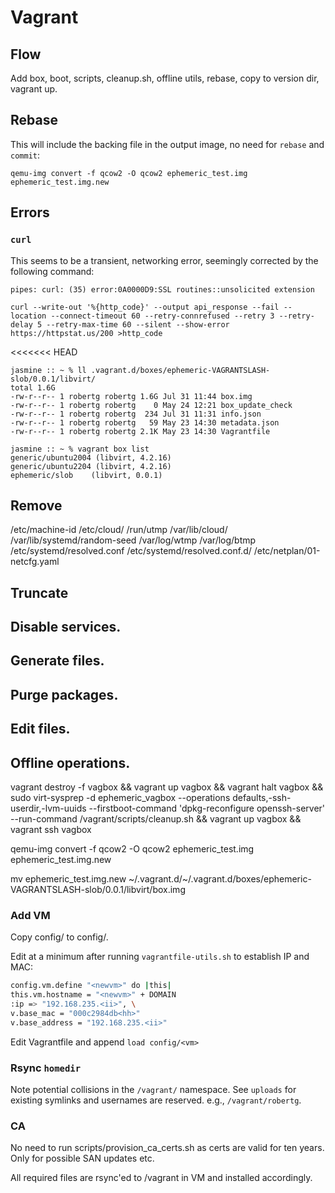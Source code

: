 # Vagrant

## Flow

Add box, boot, scripts, cleanup.sh, offline utils, rebase, copy to version dir, vagrant up.

## Rebase

This will include the backing file in the output image, no need for `rebase` and `commit`:

```
qemu-img convert -f qcow2 -O qcow2 ephemeric_test.img ephemeric_test.img.new
```

## Errors

### `curl`

This seems to be a transient, networking error, seemingly corrected by the following command:

```
pipes: curl: (35) error:0A0000D9:SSL routines::unsolicited extension
```

```
curl --write-out '%{http_code}' --output api_response --fail --location --connect-timeout 60 --retry-connrefused --retry 3 --retry-delay 5 --retry-max-time 60 --silent --show-error https://httpstat.us/200 >http_code
```

<<<<<<< HEAD
```
jasmine :: ~ % ll .vagrant.d/boxes/ephemeric-VAGRANTSLASH-slob/0.0.1/libvirt/
total 1.6G
-rw-r--r-- 1 robertg robertg 1.6G Jul 31 11:44 box.img
-rw-r--r-- 1 robertg robertg    0 May 24 12:21 box_update_check
-rw-r--r-- 1 robertg robertg  234 Jul 31 11:31 info.json
-rw-r--r-- 1 robertg robertg   59 May 23 14:30 metadata.json
-rw-r--r-- 1 robertg robertg 2.1K May 23 14:30 Vagrantfile
```

```
jasmine :: ~ % vagrant box list
generic/ubuntu2004 (libvirt, 4.2.16)
generic/ubuntu2204 (libvirt, 4.2.16)
ephemeric/slob    (libvirt, 0.0.1)
```

## Remove

/etc/machine-id
/etc/cloud/
/run/utmp
/var/lib/cloud/
/var/lib/systemd/random-seed
/var/log/wtmp
/var/log/btmp
/etc/systemd/resolved.conf
/etc/systemd/resolved.conf.d/
/etc/netplan/01-netcfg.yaml

## Truncate

## Disable services.

## Generate files.

## Purge packages.

## Edit files.

## Offline operations.

vagrant destroy -f vagbox && vagrant up vagbox && vagrant halt vagbox && sudo virt-sysprep -d ephemeric_vagbox --operations defaults,-ssh-userdir,-lvm-uuids --firstboot-command 'dpkg-reconfigure openssh-server' --run-command /vagrant/scripts/cleanup.sh && vagrant up vagbox && vagrant ssh vagbox

qemu-img convert -f qcow2 -O qcow2 ephemeric_test.img ephemeric_test.img.new

mv ephemeric_test.img.new ~/.vagrant.d/~/.vagrant.d/boxes/ephemeric-VAGRANTSLASH-slob/0.0.1/libvirt/box.img

### Add VM

Copy config/<existing config> to config/<newvm>.

Edit at a minimum after running `vagrantfile-utils.sh` to establish IP and MAC:

```sh
config.vm.define "<newvm>" do |this|
this.vm.hostname = "<newvm>" + DOMAIN
:ip => "192.168.235.<ii>", \
v.base_mac = "000c2984db<hh>"
v.base_address = "192.168.235.<ii>"
```

Edit Vagrantfile and append `load config/<vm>`

### Rsync `homedir`

Note potential collisions in the `/vagrant/` namespace. See `uploads` for existing symlinks and usernames are reserved. e.g., `/vagrant/robertg`.

### CA

No need to run scripts/provision_ca_certs.sh as certs are valid for ten years. Only for possible SAN updates etc.

All required files are rsync'ed to /vagrant in VM and installed accordingly.
